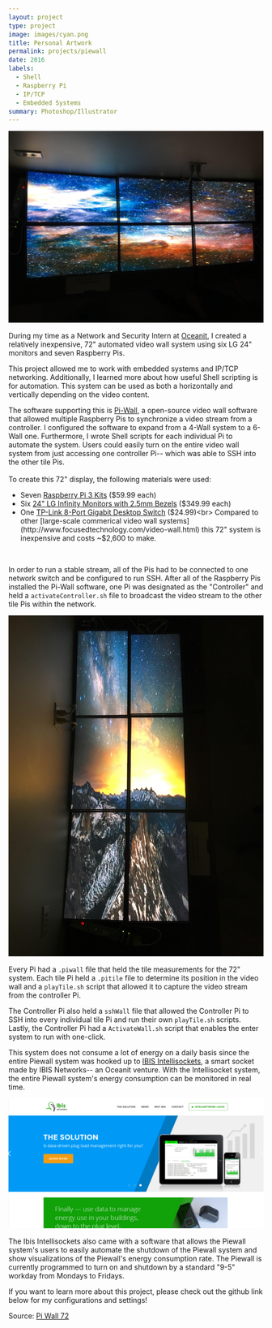 ```yaml
---
layout: project
type: project
image: images/cyan.png
title: Personal Artwork
permalink: projects/piewall
date: 2016
labels:
  - Shell
  - Raspberry Pi
  - IP/TCP
  - Embedded Systems
summary: Photoshop/Illustrator
---
```

<img class class="ui large right floated rounded image" src="../images/piwall2.jpg">

During my time as a Network and Security Intern at [Oceanit](http://www.oceanit.com/), I created a relatively inexpensive, 72" automated video wall system using six LG 24" monitors and seven Raspberry Pis.

This project allowed me to work with embedded systems and IP/TCP networking. Additionally, I learned more about how useful Shell scripting is for automation. This system can be used as both a horizontally and vertically depending on the video content.

The software supporting this is [Pi-Wall](https://github.com/vigsterkr/pi-wall), a open-source video wall software that allowed multiple Raspberry Pis to synchronize a video stream from a controller. I configured the software to expand from a 4-Wall system to a 6-Wall one. Furthermore, I wrote Shell scripts for each individual Pi to automate the system. Users could easily turn on the entire video wall system from just accessing one controller Pi-- which was able to SSH into the other tile Pis.
<br>
<br>
To create this 72" display, the following materials were used:
<br>
- Seven [Raspberry Pi 3 Kits](http://www.vilros.com/raspberry-pi/raspberry-pi-kits/raspberry-pi-3-media-center-kit-black-case-edition.html) ($59.99 each)<br>
- Six [24" LG Infinity Monitors with 2.5mm Bezels](http://www.lg.com/us/monitors/lg-24MP88HV-S-led-monitor) ($349.99 each)<br>
- One [TP-Link 8-Port Gigabit Desktop Switch](http://www.tp-link.com/us/products/details/cat-5582_TL-SG1008D.html) ($24.99)<br>
Compared to other [large-scale commerical video wall systems](http://www.focusedtechnology.com/video-wall.html) this 72" system is inexpensive and costs ~$2,600 to make.
<br>

In order to run a stable stream, all of the Pis had to be connected to one network switch and be configured to run SSH.
After all of the Raspberry Pis installed the Pi-Wall software, one Pi was designated as the "Controller" and held a ``activateController.sh`` file to broadcast the video stream to the other tile Pis within the network.

<img class class="ui large floated rounded image" src="../images/piwall1.jpg">

Every Pi had a ``.piwall`` file that held the tile measurements for the 72" system.
Each tile Pi held a ``.pitile`` file to determine its position in the video wall and a ``playTile.sh`` script that allowed it to capture the video stream from the controller Pi.

The Controller Pi also held a ``sshWall`` file that allowed the Controller Pi to SSH into every individual tile Pi and run their own ``playTile.sh`` scripts.
Lastly, the Controller Pi had a ``ActivateWall.sh`` script that enables the enter system to run with one-click.

This system does not consume a lot of energy on a daily basis since the entire Piewall system was hooked up to [IBIS Intellisockets](http://ibisnetworks.com/ibissystem/ibis-intelisocket/), a smart socket made by IBIS Networks-- an Oceanit venture. With the Intellisocket system, the entire Piewall system's energy consumption can be monitored in real time.

<img class class="ui large floated rounded image" src="../images/ibis.png">

The Ibis Intellisockets also came with a software that allows the Piewall system's users to easily automate the shutdown of the Piewall system and show visualizations of the Piewall's energy consumption rate. The Piewall is currently programmed to turn on and shutdown by a standard "9-5" workday from Mondays to Fridays.

If you want to learn more about this project, please check out the github link below for my configurations and settings!

Source: <a href="https://github.com/chrisnguyenhi/piwall72"><i class="large github icon"></i>Pi Wall 72</a>
